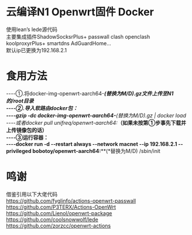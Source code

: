 # 云编译N1 Openwrt固件 Docker
使用lean’s lede源代码  
主要集成插件ShadowSocksrPlus+ passwall clash openclash koolproxyrPlus+ smartdns AdGuardHome...  
默认ip已更换为192.168.2.1

# 食用方法
----①.将docker-img-openwrt-aarch64-****(*替换为M/D).gz文件上传至N1的/root目录   
----②.导入软路由docker包：  
----gzip -dc docker-img-openwrt-aarch64-****(*替换为M/D).gz | docker load  
----或者docker pull unifreq/openwrt-aarch64:****（如果未按第①步事先下载并上传镜像包的话）  
----③运行容器：  
----docker run  -d --restart always --network macnet --ip 192.168.2.1  --privileged bobotoy/openwrt-aarch64:****(*替换为M/D)  /sbin/init  

# 鸣谢
借鉴引用以下大佬代码  
https://github.com/fyglinfo/actions-openwrt-passwall  
https://github.com/P3TERX/Actions-OpenWrt  
https://github.com/Lienol/openwrt-package  
https://github.com/coolsnowwolf/lede  
https://github.com/zorzcc/openwrt-actions  
